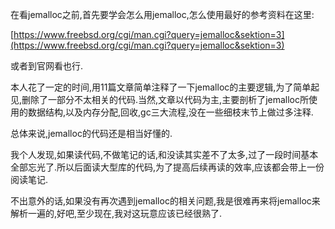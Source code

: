 在看jemalloc之前,首先要学会怎么用jemalloc,怎么使用最好的参考资料在这里:

[https://www.freebsd.org/cgi/man.cgi?query=jemalloc&sektion=3](https://www.freebsd.org/cgi/man.cgi?query=jemalloc&sektion=3)

或者到官网看也行.

本人花了一定的时间,用11篇文章简单注释了一下jemalloc的主要逻辑,为了简单起见,删除了一部分不太相关的代码.当然,文章以代码为主,主要剖析了jemalloc所使用的数据结构,以及内存分配,回收,gc三大流程,没在一些细枝末节上做过多注释.

总体来说,jemalloc的代码还是相当好懂的.

我个人发现,如果读代码,不做笔记的话,和没读其实差不了太多,过了一段时间基本全部忘光了.所以后面读大型库的代码,为了提高后续再读的效率,应该都会带上一份阅读笔记.

不出意外的话,如果没有再次遇到jemalloc的相关问题,我是很难再来将jemalloc来解析一遍的,好吧,至少现在,我对这玩意应该已经很熟了.
